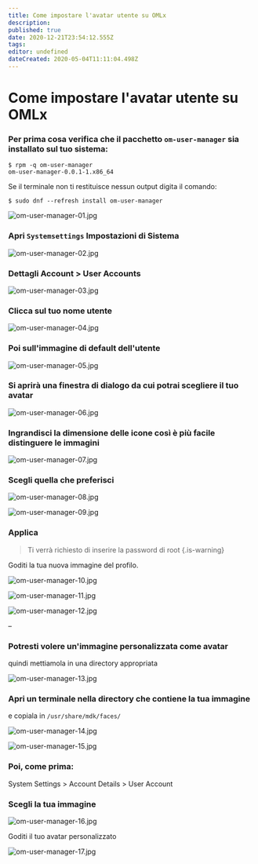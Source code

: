 ```yaml
---
title: Come impostare l'avatar utente su OMLx
description: 
published: true
date: 2020-12-21T23:54:12.555Z
tags: 
editor: undefined
dateCreated: 2020-05-04T11:11:04.498Z
---
```


# Come impostare l'avatar utente su OMLx

### Per prima cosa verifica che il pacchetto `om-user-manager` sia installato sul tuo sistema:

```
$ rpm -q om-user-manager
om-user-manager-0.0.1-1.x86_64
```

Se il terminale non ti restituisce nessun output digita il comando:
```
$ sudo dnf --refresh install om-user-manager
```
![om-user-manager-01.jpg](/images/om-user-manager-01.jpg)

### Apri `Systemsettings`  Impostazioni di Sistema

![om-user-manager-02.jpg](/images/om-user-manager-02.jpg)

### Dettagli Account > User Accounts

![om-user-manager-03.jpg](/images/om-user-manager-03.jpg)

### Clicca sul tuo nome utente

![om-user-manager-04.jpg](/images/om-user-manager-04.jpg)

### Poi sull'immagine di default dell'utente

![om-user-manager-05.jpg](/images/om-user-manager-05.jpg)

### Si aprirà una finestra di dialogo da cui potrai scegliere il tuo avatar

![om-user-manager-06.jpg](/images/om-user-manager-06.jpg)

### Ingrandisci la dimensione delle icone così è più facile distinguere le immagini

![om-user-manager-07.jpg](/images/om-user-manager-07.jpg)

### Scegli quella che preferisci

![om-user-manager-08.jpg](/images/om-user-manager-08.jpg)

![om-user-manager-09.jpg](/images/om-user-manager-09.jpg)

### Applica

> Ti verrà richiesto di inserire la password di root
{.is-warning}


Goditi la tua nuova immagine del profilo.

![om-user-manager-10.jpg](/images/om-user-manager-10.jpg)

![om-user-manager-11.jpg](/images/om-user-manager-11.jpg)

![om-user-manager-12.jpg](/images/om-user-manager-12.jpg)

–
### Potresti volere un'immagine personalizzata come avatar
quindi mettiamola in una directory appropriata

![om-user-manager-13.jpg](/images/om-user-manager-13.jpg)

### Apri un terminale nella directory che contiene la tua immagine
e copiala in `/usr/share/mdk/faces/`

![om-user-manager-14.jpg](/images/om-user-manager-14.jpg)

![om-user-manager-15.jpg](/images/om-user-manager-15.jpg)

### Poi, come prima:
System Settings > Account Details > User Account

### Scegli la tua immagine

![om-user-manager-16.jpg](/images/om-user-manager-16.jpg)

Goditi il tuo avatar personalizzato

![om-user-manager-17.jpg](/images/om-user-manager-17.jpg)

